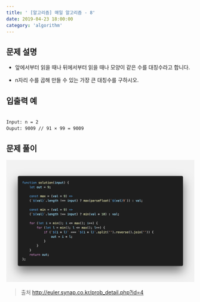 ```yaml
---
title: ' [알고리즘] 매일 알고리즘 - 8'
date: 2019-04-23 18:00:00
category: 'algorithm'
---
```


문제 설명
-------

- 앞에서부터 읽을 때나 뒤에서부터 읽을 때나 모양이 같은 수를 대칭수라고 합니다.

- n자리 수를 곱해 만들 수 있는 가장 큰 대칭수를 구하시오.

입출력 예
-------
```sh

Input: n = 2
Ouput: 9009 // 91 × 99 = 9009

```

문제 풀이
-------

![](../../../assets/everyday/everyday.8.solution.png)

> 출처  <a href="http://euler.synap.co.kr/prob_detail.php?id=4" target="_blank">http://euler.synap.co.kr/prob_detail.php?id=4</a>
